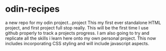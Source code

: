 # odin-recipes
a new repo for my odin project...project
This my first ever standalone HTML project, and first project full stop really. This will be the first time I 
use github properly to track a projects progress. I am also going to try and replicate all the skills i learn 
here onto my own personal project. This now includes incorporating CSS styling and will include javascript aspects.


